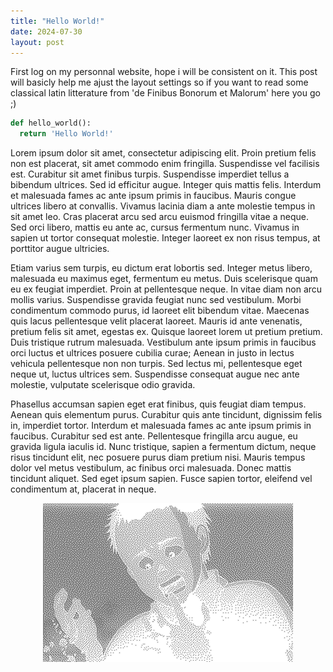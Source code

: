 ```yaml
---
title: "Hello World!"
date: 2024-07-30
layout: post
---
```

First log on my personnal website, hope i will be consistent on it. This post will basicly help me ajust the layout settings so if you want to read some classical latin litterature from 'de Finibus Bonorum et Malorum' here you go ;)

```python
def hello_world():
  return 'Hello World!'
```

Lorem ipsum dolor sit amet, consectetur adipiscing elit. Proin pretium felis non est placerat, sit amet commodo enim fringilla. Suspendisse vel facilisis est. Curabitur sit amet finibus turpis. Suspendisse imperdiet tellus a bibendum ultrices. Sed id efficitur augue. Integer quis mattis felis. Interdum et malesuada fames ac ante ipsum primis in faucibus. Mauris congue ultrices libero at convallis. Vivamus lacinia diam a ante molestie tempus in sit amet leo. Cras placerat arcu sed arcu euismod fringilla vitae a neque. Sed orci libero, mattis eu ante ac, cursus fermentum nunc. Vivamus in sapien ut tortor consequat molestie. Integer laoreet ex non risus tempus, at porttitor augue ultricies.

Etiam varius sem turpis, eu dictum erat lobortis sed. Integer metus libero, malesuada eu maximus eget, fermentum eu metus. Duis scelerisque quam eu ex feugiat imperdiet. Proin at pellentesque neque. In vitae diam non arcu mollis varius. Suspendisse gravida feugiat nunc sed vestibulum. Morbi condimentum commodo purus, id laoreet elit bibendum vitae. Maecenas quis lacus pellentesque velit placerat laoreet. Mauris id ante venenatis, pretium felis sit amet, egestas ex. Quisque laoreet lorem ut pretium pretium. Duis tristique rutrum malesuada. Vestibulum ante ipsum primis in faucibus orci luctus et ultrices posuere cubilia curae; Aenean in justo in lectus vehicula pellentesque non non turpis. Sed lectus mi, pellentesque eget neque ut, luctus ultrices sem. Suspendisse consequat augue nec ante molestie, vulputate scelerisque odio gravida.

Phasellus accumsan sapien eget erat finibus, quis feugiat diam tempus. Aenean quis elementum purus. Curabitur quis ante tincidunt, dignissim felis in, imperdiet tortor. Interdum et malesuada fames ac ante ipsum primis in faucibus. Curabitur sed est ante. Pellentesque fringilla arcu augue, eu gravida ligula iaculis id. Nunc tristique, sapien a fermentum dictum, neque risus tincidunt elit, nec posuere purus diam pretium nisi. Mauris tempus dolor vel metus vestibulum, ac finibus orci malesuada. Donec mattis tincidunt aliquet. Sed eget ipsum sapien. Fusce sapien tortor, eleifend vel condimentum at, placerat in neque.

<div style="text-align:center">
  <img src="https://github.com/recalldude/recalldude.github.io/blob/main/_medias/tetsuoDither.png?raw=true" />
</div>



